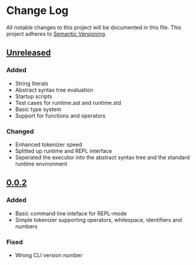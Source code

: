 # Change Log
All notable changes to this project will be documented in this file.
This project adheres to [Semantic Versioning](https://semver.org).

## [Unreleased]
### Added
- String literals
- Abstract syntax tree evaluation
- Startup scripts
- Test cases for runtime.ast and runtime.std
- Basic type system
- Support for functions and operators

### Changed
- Enhanced tokenizer speed
- Splitted up runtime and REPL interface
- Seperated the executor into the abstract syntax tree and the standard runtime environment

## [0.0.2]
### Added
- Basic command line inteface for REPL-mode
- Simple tokenizer supporting operators, whitespace, identifiers and numbers

### Fixed
- Wrong CLI version number


[Unreleased]: https://gitlab.com/lsp/tea/compare/v0.0.2...master
[0.0.2]: https://gitlab.com/lsp/tea/compare/v0.0.1...v0.0.2
